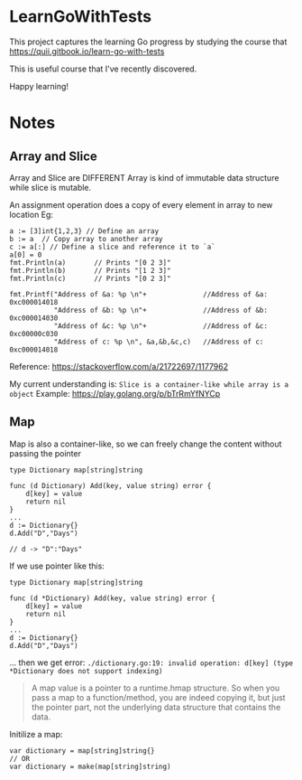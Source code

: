 # LearnGoWithTests
This project captures the learning Go progress by studying the course that https://quii.gitbook.io/learn-go-with-tests

This is useful course that I've recently discovered.

Happy learning!

# Notes

## Array and Slice 
Array and Slice are DIFFERENT
Array is kind of immutable data structure while slice is mutable.

An assignment operation does a copy of every element in array to new location
Eg:
```
a := [3]int{1,2,3} // Define an array
b := a  // Copy array to another array
c := a[:] // Define a slice and reference it to `a`
a[0] = 0
fmt.Println(a)       // Prints "[0 2 3]"
fmt.Println(b)       // Prints "[1 2 3]"
fmt.Println(c)       // Prints "[0 2 3]"

fmt.Printf("Address of &a: %p \n"+              //Address of &a: 0xc000014018 
           "Address of &b: %p \n"+              //Address of &b: 0xc000014030
           "Address of &c: %p \n"+              //Address of &c: 0xc00000c030 
           "Address of c: %p \n", &a,&b,&c,c)   //Address of c: 0xc000014018
```
Reference: https://stackoverflow.com/a/21722697/1177962

My current understanding is: `Slice is a container-like while array is a object`
Example: https://play.golang.org/p/bTrRmYfNYCp

## Map
Map is also a container-like, so we can freely change the content without passing the pointer

```
type Dictionary map[string]string

func (d Dictionary) Add(key, value string) error {
	d[key] = value
	return nil
}
...
d := Dictionary{}
d.Add("D","Days")

// d -> "D":"Days"
```

If we use pointer like this:
```
type Dictionary map[string]string

func (d *Dictionary) Add(key, value string) error {
	d[key] = value
	return nil
}
...
d := Dictionary{}
d.Add("D","Days")
```
... then we get error: `./dictionary.go:19: invalid operation: d[key] (type *Dictionary does not support indexing)`

> A map value is a pointer to a runtime.hmap structure.
> So when you pass a map to a function/method, you are indeed copying it, but just the pointer part, not the underlying data structure that contains the data.

Initilize a map:
```
var dictionary = map[string]string{}
// OR
var dictionary = make(map[string]string)
```


